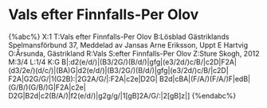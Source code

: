# Vals efter Finnfalls-Per Olov

{%abc%}
X:1
T:Vals efter Finnfalls-Per Olov
B:Lösblad Gästriklands Spelmansförbund 37, Meddelad av Jansas Arne Eriksson, Uppt E Hartvig
O:Årsunda, Gästrikland
R:Vals
S:efter Finnfalls-Per Olov
Z:Sture Skogh, 2012
M:3/4
L:1/4
K:G
B|:d2(e/d/)|(B3/2G/)(B/d/)|gfg|(e3/2d/)c/B/|c2D|F2A|
(d3/2e/)(d/c/)|(BA)G|d2(e/d/)|(B3/2G/)(B/d/)|gfg|(e3/2d/)c/B/|c2D|
F2A|G2G/G/|1(G2B):|2G2A/G/|:F2A|c2e|D2G|
B2d|cBA|(F/A/)(F/A/)F|edB|(G/B/)(G/B/)G|F2A|c2e|
D2G|B2d|c2(B/A/)|f2(e/d/)|g2g/g/|1[gB]2A/G/:|2[gB]z|]
{%endabc%}
